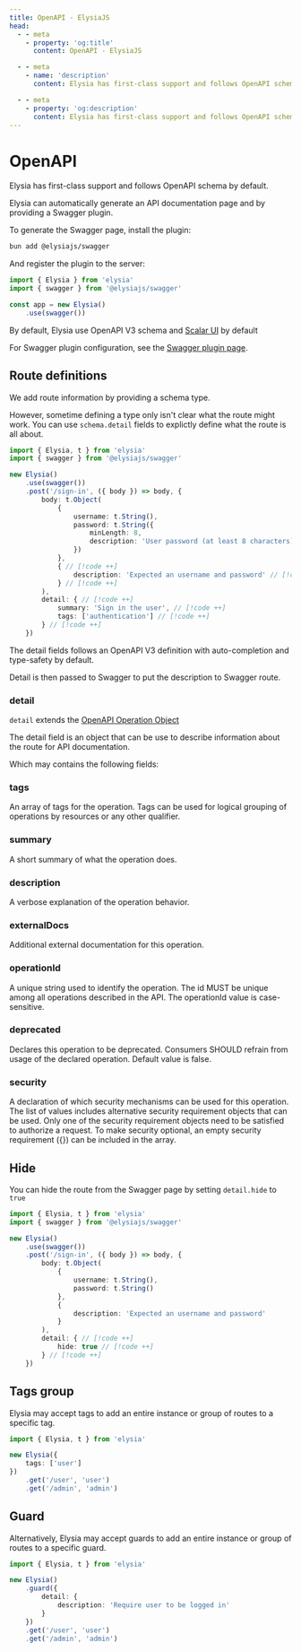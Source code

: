 ```yaml
---
title: OpenAPI - ElysiaJS
head:
  - - meta
    - property: 'og:title'
      content: OpenAPI - ElysiaJS

  - - meta
    - name: 'description'
      content: Elysia has first-class support and follows OpenAPI schema by default. Allowing any Elysia server to generate a Swagger page and serve as documentation automatically by using just 1 line of the Elysia Swagger plugin.

  - - meta
    - property: 'og:description'
      content: Elysia has first-class support and follows OpenAPI schema by default. Allowing any Elysia server to generate a Swagger page and serve as documentation automatically by using just 1 line of the Elysia Swagger plugin.
---
```


# OpenAPI
Elysia has first-class support and follows OpenAPI schema by default.

Elysia can automatically generate an API documentation page and by providing a Swagger plugin.

To generate the Swagger page, install the plugin:
```bash
bun add @elysiajs/swagger
```

And register the plugin to the server:
```typescript
import { Elysia } from 'elysia'
import { swagger } from '@elysiajs/swagger'

const app = new Elysia()
    .use(swagger())
```

By default, Elysia use OpenAPI V3 schema and [Scalar UI](http://scalar.com) by default

For Swagger plugin configuration, see the [Swagger plugin page](/plugins/swagger).

## Route definitions
We add route information by providing a schema type.

However, sometime defining a type only isn't clear what the route might work. You can use `schema.detail` fields to explictly define what the route is all about.

```typescript
import { Elysia, t } from 'elysia'
import { swagger } from '@elysiajs/swagger'

new Elysia()
    .use(swagger())
    .post('/sign-in', ({ body }) => body, {
        body: t.Object(
            {
                username: t.String(),
                password: t.String({
                	minLength: 8,
                	description: 'User password (at least 8 characters)' // [!code ++]
                })
            },
            { // [!code ++]
                description: 'Expected an username and password' // [!code ++]
            } // [!code ++]
        ),
        detail: { // [!code ++]
            summary: 'Sign in the user', // [!code ++]
            tags: ['authentication'] // [!code ++]
        } // [!code ++]
    })
```

The detail fields follows an OpenAPI V3 definition with auto-completion and type-safety by default.

Detail is then passed to Swagger to put the description to Swagger route.

### detail
`detail` extends the [OpenAPI Operation Object](https://swagger.io/specification#operation-object)

The detail field is an object that can be use to describe information about the route for API documentation.

Which may contains the following fields:

### tags
An array of tags for the operation. Tags can be used for logical grouping of operations by resources or any other qualifier.

### summary
A short summary of what the operation does.

### description
A verbose explanation of the operation behavior.

### externalDocs
Additional external documentation for this operation.

### operationId
A unique string used to identify the operation. The id MUST be unique among all operations described in the API. The operationId value is case-sensitive.

### deprecated
Declares this operation to be deprecated. Consumers SHOULD refrain from usage of the declared operation. Default value is false.

### security
A declaration of which security mechanisms can be used for this operation. The list of values includes alternative security requirement objects that can be used. Only one of the security requirement objects need to be satisfied to authorize a request. To make security optional, an empty security requirement ({}) can be included in the array.

## Hide
You can hide the route from the Swagger page by setting `detail.hide` to `true`

```typescript
import { Elysia, t } from 'elysia'
import { swagger } from '@elysiajs/swagger'

new Elysia()
    .use(swagger())
    .post('/sign-in', ({ body }) => body, {
        body: t.Object(
            {
                username: t.String(),
                password: t.String()
            },
            {
                description: 'Expected an username and password'
            }
        ),
        detail: { // [!code ++]
        	hide: true // [!code ++]
        } // [!code ++]
    })
```

## Tags group
Elysia may accept tags to add an entire instance or group of routes to a specific tag.

```typescript
import { Elysia, t } from 'elysia'

new Elysia({
	tags: ['user']
})
	.get('/user', 'user')
	.get('/admin', 'admin')
```

## Guard
Alternatively, Elysia may accept guards to add an entire instance or group of routes to a specific guard.

```typescript
import { Elysia, t } from 'elysia'

new Elysia()
	.guard({
		detail: {
			description: 'Require user to be logged in'
		}
	})
	.get('/user', 'user')
	.get('/admin', 'admin')
```
